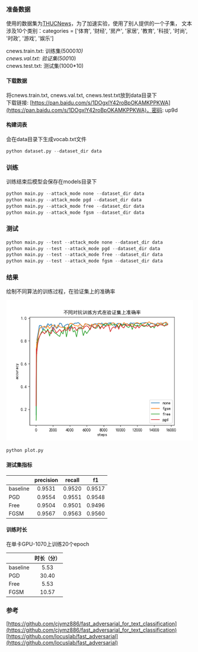 ### 准备数据
使用的数据集为[THUCNews](http://thuctc.thunlp.org/)，为了加速实验，使用了别人提供的一个子集，
文本涉及10个类别：categories = ['体育', '财经', '房产', '家居', '教育', '科技', '时尚', '时政', '游戏', '娱乐']  

cnews.train.txt: 训练集(5000*10)  
cnews.val.txt: 验证集(500*10)  
cnews.test.txt: 测试集(1000*10)

#### 下载数据
将cnews.train.txt, cnews.val.txt, cnews.test.txt放到data目录下  
下载链接: [https://pan.baidu.com/s/1DOgxlY42roBpOKAMKPPKWA](https://pan.baidu.com/s/1DOgxlY42roBpOKAMKPPKWA)，密码: up9d

#### 构建词表
会在data目录下生成vocab.txt文件
```python
python dataset.py --dataset_dir data
```


### 训练
训练结束后模型会保存在models目录下

```python
python main.py --attack_mode none --dataset_dir data
python main.py --attack_mode pgd --dataset_dir data
python main.py --attack_mode free --dataset_dir data
python main.py --attack_mode fgsm --dataset_dir data
```

### 测试

```python
python main.py --test --attack_mode none --dataset_dir data
python main.py --test --attack_mode pgd --dataset_dir data
python main.py --test --attack_mode free --dataset_dir data
python main.py --test --attack_mode fgsm --dataset_dir data
```

### 结果
绘制不同算法的训练过程，在验证集上的准确率

![acc](images/val_acc.png)
```python
python plot.py
```

#### 测试集指标
|  | precision | recall | f1 |
| :-----| :----: | :----: | :----: |
| baseline | 0.9531 | 0.9520 | 0.9517 |
| PGD | 0.9554 | 0.9551 | 0.9548 |
| Free | 0.9504 | 0.9501 | 0.9496 |
| FGSM | 0.9567 | 0.9563 | 0.9560 |

#### 训练时长
在单卡GPU-1070上训练20个epoch

|  | 时长（分） |
| :-----| :----: |
| baseline | 5.53 |
| PGD | 30.40 |
| Free | 5.53 |
| FGSM | 10.57 |

### 参考
[https://github.com/cjymz886/fast_adversarial_for_text_classification](https://github.com/cjymz886/fast_adversarial_for_text_classification)  
[https://github.com/locuslab/fast_adversarial](https://github.com/locuslab/fast_adversarial)